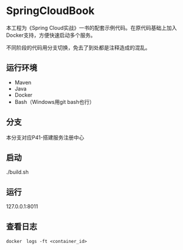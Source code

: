 # SpringCloudBook

本工程为《Spring Cloud实战》一书的配套示例代码。在原代码基础上加入Docker支持，方便快速启动多个服务。

不同阶段的代码用分支切换，免去了到处都是注释造成的混乱。

## 运行环境

* Maven
* Java
* Docker
* Bash（Windows用git bash也行）

## 分支

本分支对应P41-搭建服务注册中心

## 启动 

./build.sh

## 运行

127.0.0.1:8011

## 查看日志

`docker　logs -ft <container_id>`

